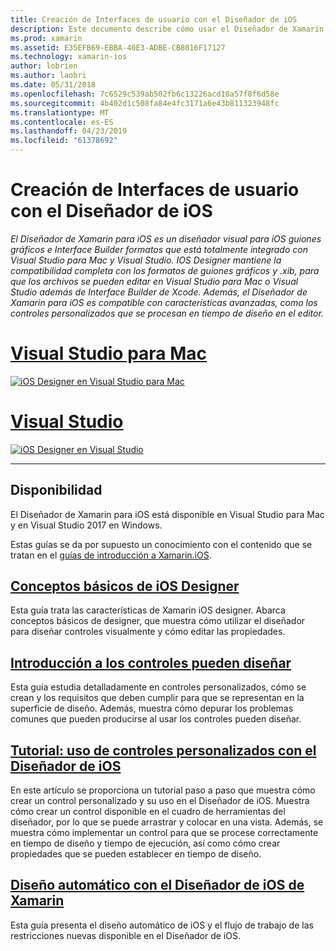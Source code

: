 ```yaml
---
title: Creación de Interfaces de usuario con el Diseñador de iOS
description: Este documento describe cómo usar el Diseñador de Xamarin para iOS para crear la interfaz de usuario de una aplicación con guiones gráficos y archivos .xib. Incluye vínculos a documentos que describen la disponibilidad de la herramienta, su funcionalidad básica, puede diseñables controles y proporcionan tutoriales de su uso.
ms.prod: xamarin
ms.assetid: E35EFB69-EBBA-40E3-ADBE-CB8016F17127
ms.technology: xamarin-ios
author: lobrien
ms.author: laobri
ms.date: 05/31/2018
ms.openlocfilehash: 7c6529c539ab502fb6c13226acd18a57f8f6d58e
ms.sourcegitcommit: 4b402d1c508fa84e4fc3171a6e43b811323948fc
ms.translationtype: MT
ms.contentlocale: es-ES
ms.lasthandoff: 04/23/2019
ms.locfileid: "61378692"
---
```

# <a name="building-user-interfaces-with-the-ios-designer"></a>Creación de Interfaces de usuario con el Diseñador de iOS

_El Diseñador de Xamarin para iOS es un diseñador visual para iOS guiones gráficos e Interface Builder formatos que está totalmente integrado con Visual Studio para Mac y Visual Studio. IOS Designer mantiene la compatibilidad completa con los formatos de guiones gráficos y .xib, para que los archivos se pueden editar en Visual Studio para Mac o Visual Studio además de Interface Builder de Xcode. Además, el Diseñador de Xamarin para iOS es compatible con características avanzadas, como los controles personalizados que se procesan en tiempo de diseño en el editor._

# <a name="visual-studio-for-mactabmacos"></a>[Visual Studio para Mac](#tab/macos)

[![iOS Designer en Visual Studio para Mac](images/designer-vsmac-sml.png "iOS Designer")](images/designer-vsmac.png#lightbox)

# <a name="visual-studiotabwindows"></a>[Visual Studio](#tab/windows)

[![iOS Designer en Visual Studio](images/designer-vs.png "iOS Designer")](images/designer-vs.png#lightbox)

-----

## <a name="availability"></a>Disponibilidad

El Diseñador de Xamarin para iOS está disponible en Visual Studio para Mac y en Visual Studio 2017 en Windows.

Estas guías se da por supuesto un conocimiento con el contenido que se tratan en el [guías de introducción a Xamarin.iOS](~/ios/get-started/index.md).

## <a name="ios-designer-basicsintroductionmd"></a>[Conceptos básicos de iOS Designer](introduction.md)

Esta guía trata las características de Xamarin iOS designer. Abarca conceptos básicos de designer, que muestra cómo utilizar el diseñador para diseñar controles visualmente y cómo editar las propiedades.

## <a name="designable-controls-overviewios-designable-controls-overviewmd"></a>[Introducción a los controles pueden diseñar](ios-designable-controls-overview.md)

Esta guía estudia detalladamente en controles personalizados, cómo se crean y los requisitos que deben cumplir para que se representan en la superficie de diseño. Además, muestra cómo depurar los problemas comunes que pueden producirse al usar los controles pueden diseñar.

## <a name="walkthrough---using-custom-controls-with-ios-designerios-designable-controls-walkthroughmd"></a>[Tutorial: uso de controles personalizados con el Diseñador de iOS](ios-designable-controls-walkthrough.md)

En este artículo se proporciona un tutorial paso a paso que muestra cómo crear un control personalizado y su uso en el Diseñador de iOS. Muestra cómo crear un control disponible en el cuadro de herramientas del diseñador, por lo que se puede arrastrar y colocar en una vista. Además, se muestra cómo implementar un control para que se procese correctamente en tiempo de diseño y tiempo de ejecución, así como cómo crear propiedades que se pueden establecer en tiempo de diseño.

## <a name="auto-layout-with-the-xamarin-ios-designerdesigner-auto-layoutmd"></a>[Diseño automático con el Diseñador de iOS de Xamarin](designer-auto-layout.md)

Esta guía presenta el diseño automático de iOS y el flujo de trabajo de las restricciones nuevas disponible en el Diseñador de iOS.
